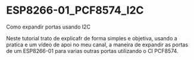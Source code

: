 # ESP8266-01_PCF8574_I2C
Como expandir portas usando I2C

Neste tutorial trato de explicafr de forma simples e objetiva, usando a pratica e um vídeo de apoi no meu canal, a maneira de expandir as portas de um ESP8266-01 para varias outras portas utilizando o CI PCF8574.
